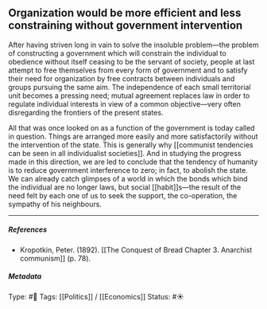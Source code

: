 ## Organization would be more efficient and less constraining without government intervention # 

After having striven long in vain to solve the insoluble problem—the problem of constructing a government which will constrain the individual to obedience without itself ceasing to be the servant of society, people at last attempt to free themselves from every form of government and to satisfy their need for organization by free contracts between individuals and groups pursuing the same aim. The independence of each small territorial unit becomes a pressing need; mutual agreement replaces law in order to regulate individual interests in view of a common objective—very often disregarding the frontiers of the present states. 

All that was once looked on as a function of the government is today called in question. Things are arranged more easily and more satisfactorily without the intervention of the state. This is generally why [[communist tendencies can be seen in all individualist societies]]. And in studying the progress made in this direction, we are led to conclude that the tendency of humanity is to reduce government interference to zero; in fact, to abolish the state. We can already catch glimpses of a world in which the bonds which bind the individual are no longer laws, but social [[habit]]s—the result of the need felt by each one of us to seek the support, the co-operation, the sympathy of his neighbours.

___

##### References

- Kropotkin, Peter. (1892). [[The Conquest of Bread Chapter 3. Anarchist communism]] (p. 78).

##### Metadata

Type: #🔴 
Tags: [[Politics]] / [[Economics]] 
Status: #☀️ 